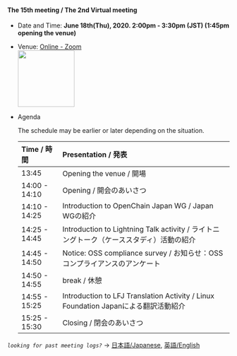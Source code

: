 #### The 15th meeting / The 2nd Virtual meeting
- Date and Time: **June 18th(Thu), 2020. 2:00pm - 3:30pm (JST) (1:45pm opening the venue)**  
- Venue: [Online - Zoom](https://socionext.zoom.us/j/99975267803?pwd=R0xzc3VnR1ZyMWpySnZpTDFsNFpUZz09)  
   <img src="https://github.com/OpenChain-Project/OpenChain-JWG/raw/master/Meeting-Materials/All-Member-Meeting/20200618/qr-zoom-20200618.png" width="128px">  

- Agenda  

   The schedule may be earlier or later depending on the situation.  
   
   | Time / 時間 | Presentation / 発表 |  
   |:--|:--|  
   | 13:45 | Opening the venue / 開場 |  
   | 14:00 - 14:10 | Opening / 開会のあいさつ |  
   | 14:10 - 14:25 | Introduction to OpenChain Japan WG / Japan WGの紹介 |  
   | 14:25 - 14:45 | Introduction to Lightning Talk activity / ライトニングトーク（ケーススタディ）活動の紹介 |  
   | 14:45 - 14:50 | Notice: OSS compliance survey / お知らせ：OSSコンプライアンスのアンケート |  
   | 14:50 - 14:55 | break / 休憩 |  
   | 14:55 - 15:25 | Introduction to LFJ Translation Activity / Linux Foundation Japanによる翻訳活動紹介 |  
   | 15:25 - 15:30 | Closing / 閉会のあいさつ |  


*`looking for past meeting logs?`* → [日本語/Japanese](https://openchain-project.github.io/OpenChain-JWG/meeting-minutes.html), [英語/English](https://openchain-project.github.io/OpenChain-JWG/meeting-minutes_en.html)

